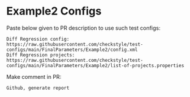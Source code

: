 # Example2 Configs
Paste below given to PR description to use such test configs:
```
Diff Regression config: https://raw.githubusercontent.com/checkstyle/test-configs/main/FinalParameters/Example2/config.xml
Diff Regression projects: https://raw.githubusercontent.com/checkstyle/test-configs/main/FinalParameters/Example2/list-of-projects.properties
```
Make comment in PR:
```
Github, generate report
```
